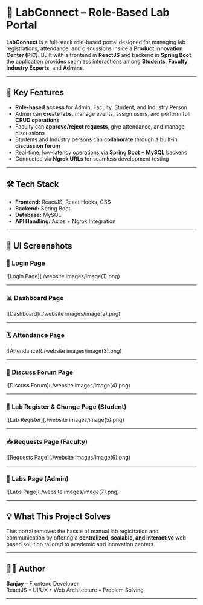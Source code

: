 # 🧪 LabConnect – Role-Based Lab Portal

**LabConnect** is a full-stack role-based portal designed for managing lab registrations, attendance, and discussions inside a **Product Innovation Center (PIC)**. Built with a frontend in **ReactJS** and backend in **Spring Boot**, the application provides seamless interactions among **Students**, **Faculty**, **Industry Experts**, and **Admins**.

---

## 🚀 Key Features

- **Role-based access** for Admin, Faculty, Student, and Industry Person
- Admin can **create labs**, manage events, assign users, and perform full **CRUD operations**
- Faculty can **approve/reject requests**, give attendance, and manage discussions
- Students and Industry persons can **collaborate** through a built-in **discussion forum**
- Real-time, low-latency operations via **Spring Boot + MySQL** backend
- Connected via **Ngrok URLs** for seamless development testing

---

## 🛠️ Tech Stack

- **Frontend:** ReactJS, React Hooks, CSS
- **Backend:** Spring Boot
- **Database:** MySQL
- **API Handling:** Axios + Ngrok Integration

---

## 📸 UI Screenshots

### 🔐 Login Page
![Login Page](./website images/image(1).png)

---

### 📊 Dashboard Page
![Dashboard](./website images/image(2).png)

---

### 🗓️ Attendance Page
![Attendance](./website images/image(3).png)

---

### 💬 Discuss Forum Page
![Discuss Forum](./website images/image(4).png)

---

### 📝 Lab Register & Change Page (Student)
![Lab Register](./website images/image(5).png)

---

### 📥 Requests Page (Faculty)
![Requests Page](./website images/image(6).png)

---

### 🧾 Labs Page (Admin)
![Labs Page](./website images/image(7).png)

---

## 💡 What This Project Solves

This portal removes the hassle of manual lab registration and communication by offering a **centralized, scalable, and interactive** web-based solution tailored to academic and innovation centers.

---

## 👨‍💻 Author

**Sanjay** – Frontend Developer  
ReactJS • UI/UX • Web Architecture • Problem Solving

---

